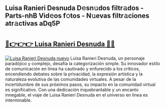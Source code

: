 ## Luisa Ranieri Desnuda D𝚎sn𝚞dos filtr𝚊dos - Parts-nhB Vid𝚎os f𝚘tos - N𝚞evas filtr𝚊ciones atr𝚊ctivas aDq5P

# <h2><a href="http://mb9plf.tromn.icu/?c=Luisa+Ranieri+Desnuda">🔗👉👉👉 Luisa Ranieri Desnuda 🔗🔗</a></h2>

[![Luisa Ranieri Desnuda nuevo](https://i.imgur.com/pEAQMta.gif)](http://mb9plf.tromn.icu/?c=Luisa+Ranieri+Desnuda)
Luisa Ranieri Desnuda, un personaje paradójico y complejo, desafía la categorización simple. Su innovador estilo de comunicación en línea ha cautivado y enfurecido a los críticos, encendiendo debates sobre la privacidad, la expresión artística y la naturaleza evolutiva de las comunidades virtuales. A pesar de la incertidumbre de sus próximos pasos, su impacto en la comunidad virtual es significativo. Con una dedicación inquebrantable y un encanto innegable, el viaje de Luisa Ranieri Desnuda en el universo en línea es interminable.
